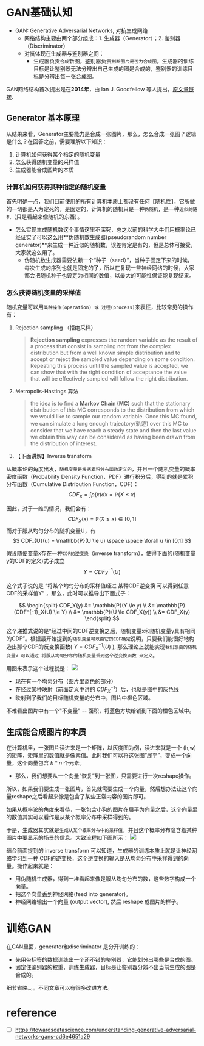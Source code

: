 # GAN基础认知
- GAN: Generative Adversarial Networks, 对抗生成网络
  - 网络结构主要由两个部分组成：1. 生成器（Generator）；2. 鉴别器（Discriminator）
  - 对抗体现在生成器与鉴别器之间：
    - 生成器负责`合成`新图，鉴别器负责`判断图片是否为合成图`。生成器的训练目标是让鉴别器无法分辨出自己生成的图是合成的，鉴别器的训练目标是分辨出每一张合成图。

GAN网络结构首次提出是在**2014年**，由 Ian J. Goodfellow 等人提出，[原文章链接](https://arxiv.org/abs/1406.2661).


## Generator 基本原理
从结果来看，Generator主要能力是合成一张图片，那么，怎么合成一张图？逻辑是什么？在回答之前，需要理解以下知识：
1. 计算机如何获得某个指定的随机变量
2. 怎么获得随机变量的采样值
3. 生成器能合成图片的本质

### 计算机如何获得某种指定的随机变量
首先明确一点，我们目前使用的所有计算机本质上都没有任何【随机性】，它所做的一切都是人为定死的，是固定的，计算机的随机只是一种`伪随机`，是一种`近似的随机`（只是看起来像随机的东西）。
- 怎么实现生成随机数这个事情这里不深究，总之以前的科学大牛们用概率论已经证实了可以这么用**伪随机数生成器(pseudorandom number generator)**来生成一种近似的随机数，误差肯定是有的，但是总体可接受，大家就这么用了。
  - 伪随机数生成器需要依赖一个“种子（seed）”，当种子固定下来的时候，每次生成的序列也就是固定的了，所以在复现一些神经网络的时候，大家都会把随机种子也设定为相同的数值，以最大的可能性保证能复现结果。

### 怎么获得随机变量的采样值
随机变量可以用`某种操作(operation) 或 过程(process)`来表征，比较常见的操作有：
1. Rejection sampling （拒绝采样）
    > **Rejection sampling** expresses the random variable as the result of a process that consist in sampling not from the complex distribution but from a well known simple distribution and to accept or reject the sampled value depending on some condition. Repeating this process until the sampled value is accepted, we can show that with the right condition of acceptance the value that will be effectively sampled will follow the right distribution.

2. Metropolis-Hastings 算法 
    > the idea is to find a **Markov Chain (MC)** such that the stationary distribution of this MC corresponds to the distribution from which we would like to sample our random variable. Once this MC found, we can simulate a long enough trajectory(轨迹) over this MC to consider that we have reach a steady state and then the last value we obtain this way can be considered as having been drawn from the distribution of interest.

3. 【下面讲解】Inverse transform

从概率论的角度出发，`随机变量是根据累积分布函数定义的`，并且一个随机变量的概率密度函数（Probability Density Function，PDF）进行积分后，得到的就是累积分布函数（Cumulative Distribution Function，CDF）：
$$ CDF_X =  \int p(x)dx = \mathbb{P}(X \le x) $$

因此，对于一维的情况，我们会有：
$$ CDF_{X}(x) = \mathbb{P}(X \le x) \in [0,1] $$
而对于服从均匀分布的随机变量U，有
$$ CDF_{U}(u) = \mathbb{P}(U \le u)   \space \space \forall u \in [0,1]  $$

假设随便变量x存在一种`CDF的逆变换`（inverse transform），使得下面的(随机变量y的CDF的定义)式子成立 
$$ Y =  CDF^{-1}_X(U)$$

这个式子说的是 “将某个均匀分布的采样值经过 某种CDF逆变换 可以得到任意CDF的采样值Y” ，那么，此时可以推导出下面式子：

$$ 
\begin{split}
    CDF_Y(y) &= \mathbb{P}(Y \le y) \\
     &= \mathbb{P}(CDF^{-1}_X(U) \le Y) \\
     &= \mathbb{P}(U \le CDF_X(y)) \\
     &= CDF_X(y)
\end{split}
$$

这个递推式说的是“经过中间的CDF逆变换之后，随机变量x和随机变量y具有相同的CDF”。根据最开始提到的`随机变量可以由它的CDF确定`说明，只要我们能很好地构造出那个CDF的反变换函数( $Y =  CDF^{-1}_X(U)$ ), 那么理论上就能实现`我们想要的随机变量x 可以通过 将服从均匀分布的随机变量丢到这个逆变换函数 来定义`。

用图来表示这个过程就是：
![](https://miro.medium.com/v2/resize:fit:2000/format:webp/1*Xoz06MKgbw7CZ8aNbMCt6A.jpeg)
- 现在有一个均匀分布（图片里蓝色的部分）
- 在经过某种映射（前面定义中讲的 $CDF^{-1}_X$）后，也就是图中的灰色线
- 映射到了我们的目标随机变量的分布中，图片中橙色区域。

不难看出图片中有一个"不变量" -- 面积，将蓝色方块给铺到下面的橙色区域中。

## 生成能合成图片的本质
在计算机里，一张图片读进来是一个矩阵，以灰度图为例，读进来就是一个 (h,w) 的矩阵，矩阵里的数值就是像素值。此时我们可以将这张图“展平”，变成一个向量，这个向量包含 $h*n$ 个元素。
  - 那么，我们想要从一个向量“恢复”到一张图，只需要进行一次reshape操作。

所以，如果我们要生成一张图片，首先就需要生成一个向量，然后想办法让这个向量reshape之后看起来像是包含了某些正常内容的图片即可。

如果从概率论的角度来看待，一张包含小狗的图片在展平为向量之后，这个向量里的数值其实可以看作是从某个概率分布中采样得到的。

于是，生成器其实就是`生成从某个概率分布中的采样值`，并且这个概率分布隐含着某种图片中要显示的场景的信息。大致流程如下图所示：
![](https://miro.medium.com/v2/resize:fit:2000/format:webp/1*CkMMefLPqcEKPuuPLZY2_A.png)

结合前面提到的 inverse transform 可以知道，生成器的训练本质上就是让神经网络学习到一种 CDF的逆变换，这个逆变换的输入是从均匀分布中采样得到的向量。操作起来就是：
- 用伪随机生成器，得到一堆看起来像是服从均匀分布的数，这些数字构成一个向量。
- 把这个向量丢到神经网络(feed into generator)。
- 神经网络输出一个向量 (output vector), 然后 reshape 成图片的样子。


# 训练GAN
在GAN里面，generator和discriminator 是分开训练的：
- 先用带标签的数据训练出一个还不错的鉴别器，它能划分出哪些是合成的图。
- 固定住鉴别器的权重，训练生成器，目标是让鉴别器分辨不出当前生成的图是合成的。

细节省略。。。不同文章可以有很多改进方法。

# reference
- [ ] https://towardsdatascience.com/understanding-generative-adversarial-networks-gans-cd6e4651a29

